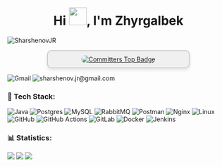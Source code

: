 <h1 align="center">Hi <img src="https://raw.githubusercontent.com/MartinHeinz/MartinHeinz/master/wave.gif" width="40px">, I'm Zhyrgalbek</h1>
<p align="left"> <img src="https://komarev.com/ghpvc/?username=SharshenovJR&label=Profile%20views&color=0e75b6&style=flat" alt="SharshenovJR"/> </p>
<div align="center" style="padding: 10px; background-color: #f0f0f0; border: 2px solid #ccc; border-radius: 10px; box-shadow: 0 4px 8px rgba(0, 0, 0, 0.1); max-width: 300px; margin: 0 auto;">
    <a href="https://user-badge.committers.top/kyrgyzstan_private/USERNAME" target="_blank">
        <img src="https://user-badge.committers.top/kyrgyzstan_private/USERNAME.svg" alt="Committers Top Badge" style="border-radius: 10px;">
    </a>
</div>

![Gmail](https://img.shields.io/badge/gmail:-%23316192.svg?style=for-the-badge&logo=gmail&logoColor=white) ![sharshenov.jr@gmail.com](https://img.shields.io/badge/sharshenov.jr@gmail.com-%23316192.svg?style=for-the-badge&logo=gmail&logoColor=white)

### 📱 Tech Stack:
  ![Java](https://img.shields.io/badge/java-%2523092E20.svg?style=for-the-badge&logo=java&logoColor=white)
  ![Postgres](https://img.shields.io/badge/postgres-%23316192.svg?style=for-the-badge&logo=postgresql&logoColor=white)
  ![MySQL](https://img.shields.io/badge/MySQL-%232671E5.svg?style=for-the-badge&logo=MySQL&logoColor=white)
  ![RabbitMQ](https://img.shields.io/badge/Rabbitmq-FF6600?style=for-the-badge&logo=rabbitmq&logoColor=white)
  ![Postman](https://img.shields.io/badge/Postman-005571?style=for-the-badge&logo=postman)
  ![Nginx](https://img.shields.io/badge/nginx-%23009639.svg?style=for-the-badge&logo=nginx&logoColor=white)
  ![Linux](https://img.shields.io/badge/Linux-FCC624?style=for-the-badge&logo=linux&logoColor=black)
  ![GitHub](https://img.shields.io/badge/github-%23121011.svg?style=for-the-badge&logo=github&logoColor=white)
  ![GitHub Actions](https://img.shields.io/badge/github%20actions-%232671E5.svg?style=for-the-badge&logo=githubactions&logoColor=white)
  ![GitLab](https://img.shields.io/badge/gitlab-FF6600.svg?style=for-the-badge&logo=gitlab&logoColor=white)
  ![Docker](https://img.shields.io/badge/docker-%230db7ed.svg?style=for-the-badge&logo=docker&logoColor=white)
  ![Jenkins](https://img.shields.io/badge/Jenkins-FCC624?style=for-the-badge&logo=jenkins&logoColor=black)

### 📊 Statistics:
  ![](http://github-profile-summary-cards.vercel.app/api/cards/profile-details?username=SharshenovJR&theme=algolia)
  ![](http://github-profile-summary-cards.vercel.app/api/cards/most-commit-language?username=SharshenovJR&theme=algolia)
  ![](http://github-profile-summary-cards.vercel.app/api/cards/stats?username=SharshenovJR&theme=algolia)
